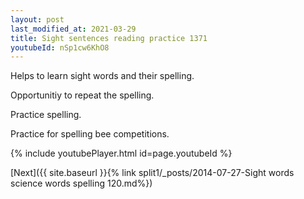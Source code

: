```yaml
---
layout: post
last_modified_at: 2021-03-29
title: Sight sentences reading practice 1371
youtubeId: nSp1cw6KhO8
---
```

 
 
Helps to learn sight words and their spelling.

Opportunitiy to repeat the spelling. 

Practice spelling. 
 
Practice for spelling bee competitions. 
 
{% include youtubePlayer.html id=page.youtubeId %}
 
 

[Next]({{ site.baseurl }}{% link  split1/_posts/2014-07-27-Sight words science words spelling 120.md%})
 
